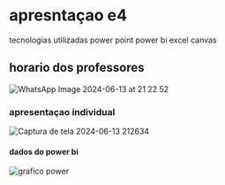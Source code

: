 # apresntaçao e4
tecnologias utilizadas 
power point
power bi
excel 
canvas 
## horario dos professores
![WhatsApp Image 2024-06-13 at 21 22 52](https://github.com/martins2903/e4/assets/163483214/7ce0c6a0-25d3-4111-83a3-2d0f032a7b8c)
### apresentaçao individual 
![Captura de tela 2024-06-13 212634](https://github.com/martins2903/e4/assets/163483214/443d8c53-8d20-4241-b8fa-e41ae0682cd1)
#### dados do power bi
![grafico power](https://github.com/martins2903/e4/assets/163483214/36ca9dc4-c6df-4c06-98b4-f2b7714ad78c)
